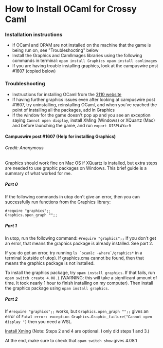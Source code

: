 # How to Install OCaml for Crossy Caml

### Installation instructions

- If OCaml and OPAM are not installed on the machine that the game is being run on, see "Troubleshooting" below
- Install the Graphics and CamlImages libraries using the following commands in terminal: 
`opam install Graphics
opam install camlimages`
- If you are having trouble installing graphics, look at the campuswire post #1607 (copied below)

### Troubleshooting

- Instructions for installing OCaml from the [3110 website](http://www.cs.cornell.edu/courses/cs3110/2019fa/install.html)
- If having further graphics issues even after looking at campuswire post #1607, try uninstalling, reinstalling OCaml, and when you've reached the point of installing all the packages, add in Graphics
- If the window for the game doesn't pop up and you see an exception saying `Cannot open display`, 
install XMing (Windows) or XQuartz (Mac) and before launching the game, and run `export DISPLAY=:0` 

#### Campuswire post #1607 (Help for installing Graphics)
###### Credit: Anonymous
Graphics should work fine on Mac OS if XQuartz is installed, but extra steps are needed to use graphic packages on Windows. This brief guide is a summary of what worked for me.

##### Part 0
If the following commands in utop don't give an error, then you can successfully run functions from the Graphics library:
```
#require "graphics";;
Graphics.open_graph "";;
```
##### Part 1
In utop, run the following command: `#require "graphics";;`
If you don't get an error, that means the graphics package is already installed. See part 2.

If you do get an error, try running ``ls `ocamlc -where`/graphics*`` in a terminal (outside of utop). If graphics.cma cannot be found, then that means the graphics package is not installed.

To install the graphics package, try `opam install graphics`. If that fails, run `opam switch create 4.08.1` (WARNING: this will take a significant amount of time. It took nearly 1 hour to finish installing on my computer). Then install the graphics package using `opam install graphics`.

##### Part 2
If `#require "graphics";;` works, but `Graphics.open_graph "";;` gives an error of `Fatal error: exception Graphics.Graphic_failure("Cannot open display ")` then you need a WSL.

[Install Xming](https://www.howtogeek.com/261575/how-to-run-graphical-linux-desktop-applications-from-windows-10s-bash-shell/)
(Note: Steps 2 and 4 are optional. I only did steps 1 and 3.)

At the end, make sure to check that `opam switch show` gives 4.08.1

